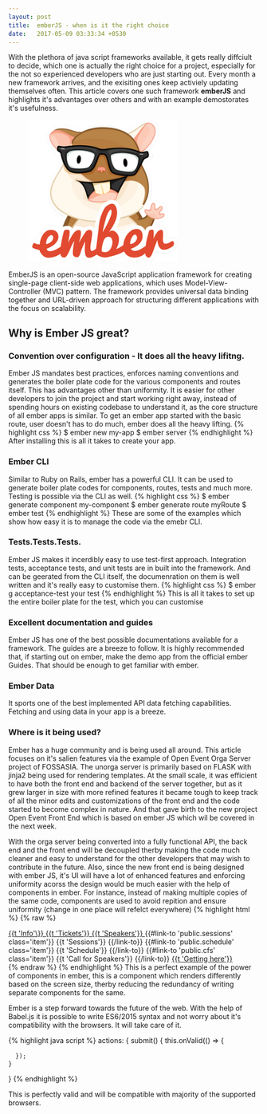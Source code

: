 ```yaml
---
layout: post
title:  emberJS - when is it the right choice
date:   2017-05-09 03:33:34 +0530
---
```


With the plethora of java script frameworks available, it gets really diffciult to decide, which one is actually the right choice for a project, especially for the not so experienced developers who are just starting out. Every month a new framework arrives, and the exisiting ones keep activiely updating themselves often.  This article covers one such framework **emberJS**  and highlights it's advantages over others and with an example demostorates it's usefulness.

<figure>
	<img src="/images/ember-logo.png" style="width:300px">
</figure>

EmberJS is an open-source JavaScript application framework for creating single-page client-side web applications, which uses Model-View-Controller (MVC) pattern. The framework provides universal data binding together and URL-driven approach for structuring different applications with the focus on scalability.


<h2>Why is Ember JS great?</h2>
<h3> Convention over configuration - It does all the heavy lifitng. </h3>
Ember JS  mandates best practices, enforces naming conventions and generates the boiler plate code for the various components and routes itself. This has advantages other than uniformity. It is easier for other developers to join the project and start working right away, instead of spending hours on existing codebase to understand it, as the core structure of all ember apps is similar. To get an ember app started with the basic route, user doesn't has to do much, ember does all the heavy lifting.
{% highlight css %}
	$ ember new my-app
	$ ember server
{% endhighlight %}
After installing this is all it takes to create your app.

<h3>Ember CLI </h3>
Similar to Ruby on Rails, ember has a powerful CLI. It can be used to generate boiler plate codes for components, routes, tests and much more. Testing is possible via the CLI as well.
{% highlight css %}
$ ember generate component my-component
$ ember generate route myRoute
$ ember test
{% endhighlight %}
These are some of the examples which show how easy it is to manage the code via the emebr CLI.
<h3>Tests.Tests.Tests.</h3>
Ember JS makes it incerdibly easy to use test-first approach. Integration tests, acceptance tests, and unit tests are in built into the framework. And can be geerated from the CLI itself, the documenration on them is well written and it's really easy to customise them.
{% highlight css %}
$ ember g acceptance-test your test
{% endhighlight %}
This is all it takes to set up the entire boiler plate for the test, which you can customise
<h3>Excellent documentation and guides</h3>
Ember JS has one of the best possible documentations available for a framework. The guides are a breeze to follow. It is highly recommended that, if starting out on ember, make the demo app from the official ember Guides. That should be enough to get familiar with ember.

<h3> Ember Data </h3>
It sports one of the best implemented API data fetching capabilities. Fetching and using data in your app is a breeze.
<h3>Where is it being used?</h3>
Ember has a huge community and is being used all around. This article focuses on it's salien features via the example of Open Event Orga Server project of FOSSASIA. The unorga server is primarily based on FLASK with jinja2 being used for rendering templates. At the small scale, it was efficient to have both the front end and backend of the server together, but as it grew larger in size with more refined features it became tough to keep track of all the minor edits and customizations of the front end and the code started to become complex in nature.
And that gave birth to the new project Open Event Front End which is based on ember JS which wil be covered in the next week.

With the orga server being converted into a fully functional API, the back end and the front end will be decoupled therby making the code much cleaner and easy to understand for the other developers that may wish to contribute in the future.
Also, since the new front end is being designed with ember JS, it's UI will have a lot of enhanced features and enforcing uniformity acorss the design would be much easier with the help of components in ember.
For instance, instead of making multiple copies of the same code, components are used to avoid repition and ensure uniformity (change in one place will refelct everywhere)
{% highlight html %}
{% raw %}
<div class="ui fluid vertical {{unless device.isMobile 'pointing'}} menu">
  <a class="item {{if (eq session.currentRouteName 'public.index') 'active'}}" href="{{href-to 'public.index'}}">
    {{t 'Info'\}}
  </a>
  <a class="item" href="{{href-to 'public.index'}}#tickets">
    {{t 'Tickets'}}
  </a>
  <a class="item" href="{{href-to 'public.index'}}#speakers">
    {{t 'Speakers'}}
  </a>
  {{#link-to 'public.sessions' class='item'}}
    {{t 'Sessions'}}
  {{/link-to}}
  {{#link-to 'public.schedule' class='item'}}
    {{t 'Schedule'}}
  {{/link-to}}
  {{#link-to 'public.cfs' class='item'}}
    {{t 'Call for Speakers'}}
  {{/link-to}}
  <a class="item" href="{{href-to 'public.index'}}#getting-here">
    {{t 'Getting here'}}
  </a>
</div>
{% endraw %}
{% endhighlight %}
This is a perfect example of the power of components in ember, this is a component which renders differently based on the screen size, therby reducing the redundancy of writing separate components for the same.

Ember is a step forward towards the future of the web. With the help of Babel.js it is possible to write ES6/2015 syntax and not worry about it's compatibility with the browsers. It will take care of it.

{% highlight java script %}
actions: {
    submit() {
      this.onValid(() => {

      });
    }
  }
{% endhighlight %}

This is perfectly valid and will be compatible with majority of the supported browsers.